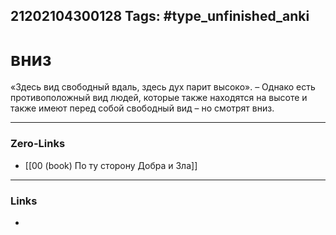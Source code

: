 21202104300128
Tags: #type_unfinished_anki 
---
# вниз

«Здесь вид свободный вдаль, здесь дух парит высоко». – Однако есть противоположный вид людей, которые также находятся на высоте и также имеют перед собой свободный вид – но смотрят вниз.

---
### Zero-Links
- [[00 (book) По ту сторону Добра и Зла]]
---
### Links
-